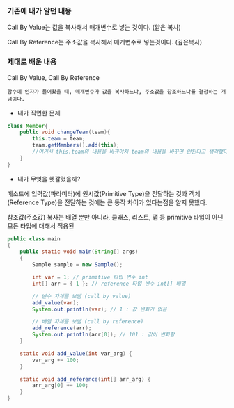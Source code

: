 ### 기존에 내가 알던 내용

Call By Value는 값을 복사해서 매개변수로 넣는 것이다. (얕은 복사)

Call By Reference는 주소값을 복사해서 매개변수로 넣는것이다. (깊은복사)

### 제대로 배운 내용

Call By Value, Call By Reference

`함수에 인자가 들어왔을 때, 매개변수가 값을 복사하느냐, 주소값을 참조하느냐를 결정하는 개념이다.`

- 내가 직면한 문제

```java
class Member{
    public void changeTeam(team){
        this.team = team;
        team.getMembers().add(this);
        //여기서 this.team의 내용을 바꿔야지 team의 내용을 바꾸면 안된다고 생각했다.
    }
}
```

- 내가 무엇을 헷갈렸을까?

메소드에 입력값(파라미터)에 원시값(Primitive Type)을 전달하는 것과 객체(Reference Type)을 전달하는 것에는 큰 동작 차이가 있다는점을 알지 못했다.

참조값(주소값) 복사는 배열 뿐만 아니라, 클래스, 리스트, 맵 등 primitive 타입이 아닌 모든 타입에 대해서 적용된

```java
public class main
{
    public static void main(String[] args)
    {
        Sample sample = new Sample();

        int var = 1; // primitive 타입 변수 int
        int[] arr = { 1 }; // reference 타입 변수 int[] 배열

        // 변수 자체를 보냄 (call by value)
        add_value(var);
        System.out.println(var); // 1 : 값 변화가 없음

        // 배열 자체를 보냄 (call by reference)
        add_reference(arr);
        System.out.println(arr[0]); // 101 : 값이 변화함
    }

    static void add_value(int var_arg) {
        var_arg += 100;
    }

    static void add_reference(int[] arr_arg) {
        arr_arg[0] += 100;
    }
}
```
